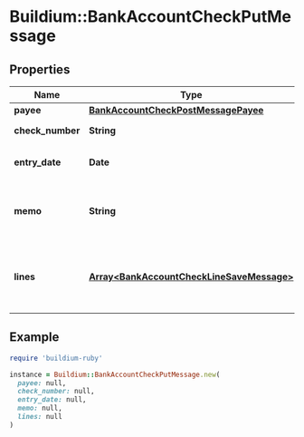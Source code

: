# Buildium::BankAccountCheckPutMessage

## Properties

| Name | Type | Description | Notes |
| ---- | ---- | ----------- | ----- |
| **payee** | [**BankAccountCheckPostMessagePayee**](BankAccountCheckPostMessagePayee.md) |  |  |
| **check_number** | **String** | Check number. | [optional] |
| **entry_date** | **Date** | Date the check was recorded. |  |
| **memo** | **String** | Memo associated with the check, if applicable. | [optional] |
| **lines** | [**Array&lt;BankAccountCheckLineSaveMessage&gt;**](BankAccountCheckLineSaveMessage.md) | A collection of line items to associate with the check. |  |

## Example

```ruby
require 'buildium-ruby'

instance = Buildium::BankAccountCheckPutMessage.new(
  payee: null,
  check_number: null,
  entry_date: null,
  memo: null,
  lines: null
)
```

